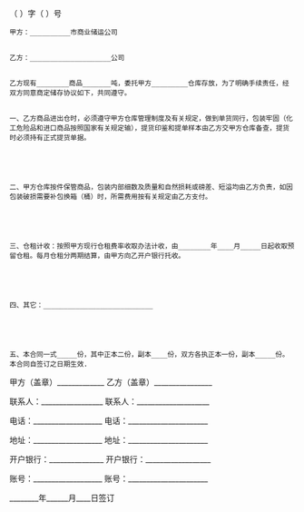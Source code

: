 
 


（      ）字（    ）号


    甲方：__________市商业储运公司


    乙方：____________________公司


    乙方现有________商品_______吨，委托甲方_________仓库存放，为了明确手续责任，经双方同意商定储存协议如下，共同遵守。


    一、乙方商品进出仓时，必须遵守甲方仓库管理制度及有关规定，做到单货同行，包装牢固（化工危险品和进口商品按照国家有关规定输），提货印鉴和提单样本由乙方交甲方仓库备查，提货时必须持有正式提货单据。


 


    二、甲方仓库按件保管商品，包装内部细数及质量和自然损耗或磅差、短溢均由乙方负责，如因包装破损需要补包换箱（桶）时，所需费用按有关规定由乙方支付。


 


    三、仓租计收：按照甲方现行仓租费率收取办法计收，由________年____月_____日起收取预留仓租。每月仓租分两期结算，由甲方向乙开户银行托收。


 


    四、其它：___________________________


 


    五、本合同一式_____份，其中正本二份，副本____份，双方各执正本一份，副本_____份。本合同自签订之日期生效.


 


 


甲方（盖章）_____________   乙方（盖章）________________


联系人：_________________   联系人：____________________


电话：___________________   电话：______________________


地址：___________________   地址：______________________


开户银行：_______________   开户银行：__________________


账号：___________________   账号：______________________


________年______月____日签订
 


 

 
 
 
 
 
  


  
 

  


  


  
 
 
 
 

